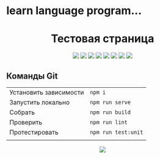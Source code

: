 # learn language program...

<h1 align="center">Тестовая страница</h1>

<p align="center">

<img src="https://img.shields.io/badge/made%20by-silentlad-blue.svg" >

<img src="https://img.shields.io/npm/v/vue2-baremetrics-calendar">

<img src="https://img.shields.io/badge/vue-2.6.10-green.svg">

<img src="https://badges.frapsoft.com/os/v1/open-source.svg?v=103" >

<img src="https://img.shields.io/github/stars/silent-lad/Vue2BaremetricsCalendar.svg?style=flat">

<img src="https://img.shields.io/github/languages/top/silent-lad/Vue2BaremetricsCalendar.svg">

<img src="https://img.shields.io/github/issues/silent-lad/Vue2BaremetricsCalendar.svg">

<img src="https://img.shields.io/badge/PRs-welcome-brightgreen.svg?style=flat">
</p>

## Команды Git

|                        |                     |
|------------------------|:--------------------|
| Установить зависимости | `npm i`             |
| Запустить локально     | `npm run serve`     |
| Собрать                | `npm run build`     |
| Проверить              | `npm run lint`      |
| Протестировать         | `npm run test:unit` |
|                        |                     |

<p align="center">
<img src="https://media.rusbase.com/upload_tmp/t01.gif">
</p>
